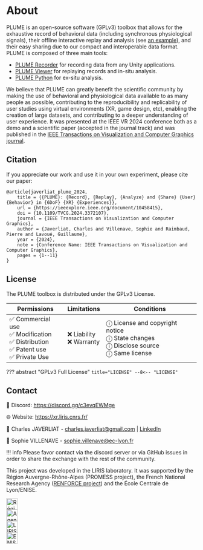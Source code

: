 # About

PLUME is an open-source software (GPLv3) toolbox that allows for the exhaustive record of behavioral data (including synchronous physiological signals), their offline interactive replay and analysis (see [an example](./demonstration/index.md)), and their easy sharing due to our compact and interoperable data format. PLUME is composed of three main tools:

- [PLUME Recorder](./recorder/index.md) for recording data from any Unity applications.
- [PLUME Viewer](./viewer/index.md) for replaying records and in-situ analysis.
- [PLUME Python](./python/index.md) for ex-situ analysis.

We believe that PLUME can greatly benefit the scientific community by making the use of behavioral and physiological data available to as many people as possible, contributing to the reproducibility and replicability of user studies using virtual environments (XR, game design, etc), enabling the creation of large datasets, and contributing to a deeper understanding of user experience. It was presented at the IEEE VR 2024 conference both as a demo and a scientific paper (accepted in the journal track) and was published in the [IEEE Transactions on Visualization and Computer Graphics journal](https://www.computer.org/csdl/journal/tg/2024/05/10458415/1V2s4TP60so).

## Citation

If you appreciate our work and use it in your own experiment, please cite our paper:

```
@article{javerliat_plume_2024,
	title = {{PLUME}: {Record}, {Replay}, {Analyze} and {Share} {User} {Behavior} in {6DoF} {XR} {Experiences}},
	url = {https://ieeexplore.ieee.org/document/10458415},
	doi = {10.1109/TVCG.2024.3372107},
	journal = {IEEE Transactions on Visualization and Computer Graphics},
	author = {Javerliat, Charles and Villenave, Sophie and Raimbaud, Pierre and Lavoué, Guillaume},
	year = {2024},
	note = {Conference Name: IEEE Transactions on Visualization and Computer Graphics},
	pages = {1--11}
}
```

## License

The PLUME toolbox is distributed under the GPLv3 License.

| Permissions                                                                           | Limitations               | Conditions                                                                               |
| ------------------------------------------------------------------------------------- | ------------------------- | ---------------------------------------------------------------------------------------- |
| ✅ Commercial use<br>✅ Modification<br>✅ Distribution<br>✅ Patent use<br>✅ Private Use | ❌ Liability<br>❌ Warranty | ⓘ License and copyright notice<br>ⓘ State changes<br>ⓘ Disclose source<br>ⓘ Same license |

??? abstract "GPLv3 Full License"
    ``` title="LICENSE"
    --8<-- "LICENSE"
    ```

## Contact

💬 Discord: <https://discord.gg/c3evqEWMge>

🌐 Website: <https://xr.liris.cnrs.fr/>

🧑 Charles JAVERLIAT - <charles.javerliat@gmail.com> | [LinkedIn](https://www.linkedin.com/in/charles-javerliat-20234716a/)

🧑 Sophie VILLENAVE - <sophie.villenave@ec-lyon.fr>

!!! info
    Please favor contact via the discord server or via GitHub issues in order to share the exchange with the rest of the community.

This project was developed in the LIRIS laboratory. It was supported by the Région Auvergne-Rhône-Alpes (PROMESS project), the French National Research Agency ([RENFORCE project](https://projet.liris.cnrs.fr/renforce/)) and the École Centrale de Lyon/ENISE.

<div class="md-container center-h gap-30 flex-row">
	<div class="column">
		<a href="https://www.auvergnerhonealpes.fr/"><img src="../images/logo_aura.png" alt="Région Auvergne-Rhône-Alpes" style="height: 30px"></a>
	</div>
	<div class="column">
		<a href="https://anr.fr/"><img src="../images/logo_anr.png" alt="Agence Nationale de la Recherche" style="height: 30px"></a>
	</div>
	<div class="column">
		<a href="https://liris.cnrs.fr/renforce/"><img src="../images/logo_liris.png" alt="LIRIS" style="height: 30px"></a>
	</div>
	<div class="column">
		<a href="https://www.enise.fr/"><img src="../images/logo_enise.jpg" alt="ENISE" style="height: 30px"></a>
	</div>
</div>